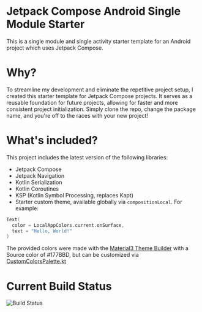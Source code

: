 # Jetpack Compose Android Single Module Starter
This is a single module and single activity starter template for an Android project which uses Jetpack Compose.

# Why?
To streamline my development and eliminate the repetitive project setup, I created this starter template for Jetpack Compose projects. It serves as a reusable foundation for future projects, allowing for faster and more consistent project initialization. Simply clone the repo, change the package name, and you're off to the races with your new project!

# What's included?
This project includes the latest version of the following libraries:

- Jetpack Compose
- Jetpack Navigation
- Kotlin Serialization
- Kotlin Coroutines
- KSP (Kotlin Symbol Processing, replaces Kapt)
- Starter custom theme, available globally via `compositionLocal`. For example:

```kt
Text(
  color = LocalAppColors.current.onSurface,
  text = "Hello, World!"
)
```
The provided colors were made with the <a href="https://material-foundation.github.io/material-theme-builder/" target="_blank">Material3 Theme Builder</a> with a Source color of #177BBD, but can be customized via [CustomColorsPalette.kt](https://github.com/wfahnestock/android-single-module-starter/blob/main/app/src/main/java/com/changeme/androidsinglemodulestarter/ui/theme/CustomColorsPalette.kt)

# Current Build Status
![Build Status](https://github.com/wfahnestock/android-single-module-starter/actions/workflows/android.yml/badge.svg)
